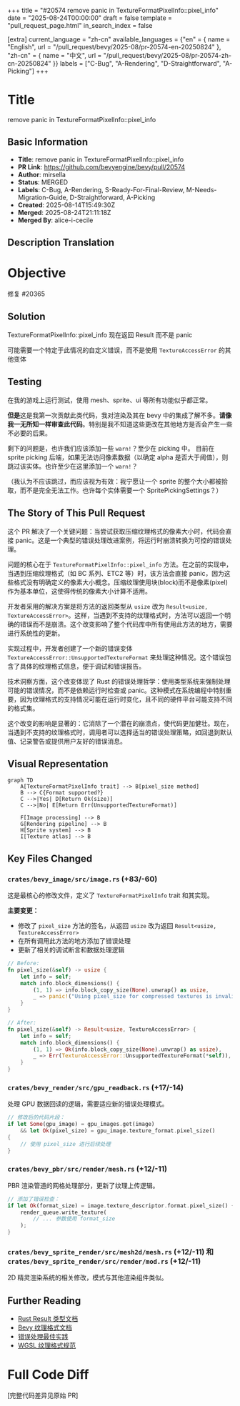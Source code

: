 +++
title = "#20574 remove panic in TextureFormatPixelInfo::pixel_info"
date = "2025-08-24T00:00:00"
draft = false
template = "pull_request_page.html"
in_search_index = false

[extra]
current_language = "zh-cn"
available_languages = {"en" = { name = "English", url = "/pull_request/bevy/2025-08/pr-20574-en-20250824" }, "zh-cn" = { name = "中文", url = "/pull_request/bevy/2025-08/pr-20574-zh-cn-20250824" }}
labels = ["C-Bug", "A-Rendering", "D-Straightforward", "A-Picking"]
+++

# Title
remove panic in TextureFormatPixelInfo::pixel_info

## Basic Information
- **Title**: remove panic in TextureFormatPixelInfo::pixel_info
- **PR Link**: https://github.com/bevyengine/bevy/pull/20574
- **Author**: mirsella
- **Status**: MERGED
- **Labels**: C-Bug, A-Rendering, S-Ready-For-Final-Review, M-Needs-Migration-Guide, D-Straightforward, A-Picking
- **Created**: 2025-08-14T15:49:30Z
- **Merged**: 2025-08-24T21:11:18Z
- **Merged By**: alice-i-cecile

## Description Translation
# Objective

修复 #20365

## Solution

TextureFormatPixelInfo::pixel_info 现在返回 Result 而不是 panic

可能需要一个特定于此情况的自定义错误，而不是使用 `TextureAccessError` 的其他变体

## Testing

在我的游戏上运行测试，使用 mesh、sprite、ui 等所有功能似乎都正常。

**但是**这是我第一次贡献此类代码，我对渲染及其在 bevy 中的集成了解不多。**请像我一无所知一样审查此代码**。特别是我不知道这些更改在其他地方是否会产生一些不必要的后果。

剩下的问题是，也许我们应该添加一些 `warn!`？至少在 picking 中。
目前在 sprite picking 后端，如果无法访问像素数据（以确定 alpha 是否大于阈值），则跳过该实体。也许至少在这里添加一个 `warn!`？

（我认为不应该跳过，而应该视为有效：我宁愿让一个 sprite 的整个大小都被拾取，而不是完全无法工作。也许每个实体需要一个 SpritePickingSettings？）

## The Story of This Pull Request

这个 PR 解决了一个关键问题：当尝试获取压缩纹理格式的像素大小时，代码会直接 panic。这是一个典型的错误处理改进案例，将运行时崩溃转换为可控的错误处理。

问题的核心在于 `TextureFormatPixelInfo::pixel_info` 方法。在之前的实现中，当遇到压缩纹理格式（如 BC 系列、ETC2 等）时，该方法会直接 panic，因为这些格式没有明确定义的像素大小概念。压缩纹理使用块(block)而不是像素(pixel)作为基本单位，这使得传统的像素大小计算不适用。

开发者采用的解决方案是将方法的返回类型从 `usize` 改为 `Result<usize, TextureAccessError>`。这样，当遇到不支持的纹理格式时，方法可以返回一个明确的错误而不是崩溃。这个改变影响了整个代码库中所有使用此方法的地方，需要进行系统性的更新。

实现过程中，开发者创建了一个新的错误变体 `TextureAccessError::UnsupportedTextureFormat` 来处理这种情况。这个错误包含了具体的纹理格式信息，便于调试和错误报告。

技术洞察方面，这个改变体现了 Rust 的错误处理哲学：使用类型系统来强制处理可能的错误情况，而不是依赖运行时检查或 panic。这种模式在系统编程中特别重要，因为纹理格式的支持情况可能在运行时变化，且不同的硬件平台可能支持不同的格式集。

这个改变的影响是显著的：它消除了一个潜在的崩溃点，使代码更加健壮。现在，当遇到不支持的纹理格式时，调用者可以选择适当的错误处理策略，如回退到默认值、记录警告或提供用户友好的错误消息。

## Visual Representation

```mermaid
graph TD
    A[TextureFormatPixelInfo trait] --> B[pixel_size method]
    B --> C{Format supported?}
    C -->|Yes| D[Return Ok(size)]
    C -->|No| E[Return Err(UnsupportedTextureFormat)]
    
    F[Image processing] --> B
    G[Rendering pipeline] --> B
    H[Sprite system] --> B
    I[Texture atlas] --> B
```

## Key Files Changed

### `crates/bevy_image/src/image.rs` (+83/-60)
这是最核心的修改文件，定义了 `TextureFormatPixelInfo` trait 和其实现。

**主要变更：**
- 修改了 `pixel_size` 方法的签名，从返回 `usize` 改为返回 `Result<usize, TextureAccessError>`
- 在所有调用此方法的地方添加了错误处理
- 更新了相关的调试断言和数据处理逻辑

```rust
// Before:
fn pixel_size(&self) -> usize {
    let info = self;
    match info.block_dimensions() {
        (1, 1) => info.block_copy_size(None).unwrap() as usize,
        _ => panic!("Using pixel_size for compressed textures is invalid"),
    }
}

// After:
fn pixel_size(&self) -> Result<usize, TextureAccessError> {
    let info = self;
    match info.block_dimensions() {
        (1, 1) => Ok(info.block_copy_size(None).unwrap() as usize),
        _ => Err(TextureAccessError::UnsupportedTextureFormat(*self)),
    }
}
```

### `crates/bevy_render/src/gpu_readback.rs` (+17/-14)
处理 GPU 数据回读的逻辑，需要适应新的错误处理模式。

```rust
// 修改后的代码片段：
if let Some(gpu_image) = gpu_images.get(image)
    && let Ok(pixel_size) = gpu_image.texture_format.pixel_size()
{
    // 使用 pixel_size 进行后续处理
}
```

### `crates/bevy_pbr/src/render/mesh.rs` (+12/-11)
PBR 渲染管道的网格处理部分，更新了纹理上传逻辑。

```rust
// 添加了错误检查：
if let Ok(format_size) = image.texture_descriptor.format.pixel_size() {
    render_queue.write_texture(
        // ... 参数使用 format_size
    );
}
```

### `crates/bevy_sprite_render/src/mesh2d/mesh.rs` (+12/-11) 和 `crates/bevy_sprite_render/src/render/mod.rs` (+12/-11)
2D 精灵渲染系统的相关修改，模式与其他渲染组件类似。

## Further Reading

- [Rust Result 类型文档](https://doc.rust-lang.org/std/result/)
- [Bevy 纹理格式文档](https://docs.rs/bevy_render/latest/bevy_render/texture/enum.TextureFormat.html)
- [错误处理最佳实践](https://doc.rust-lang.org/book/ch09-00-error-handling.html)
- [WGSL 纹理格式规范](https://www.w3.org/TR/WGSL/#texture-formats)

# Full Code Diff
[完整代码差异见原始 PR]